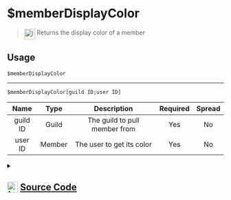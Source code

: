 # $memberDisplayColor
> <img align="top" src="https://upload.wikimedia.org/wikipedia/commons/thumb/e/e4/Infobox_info_icon.svg/160px-Infobox_info_icon.svg.png?20150409153300" alt="image" width="25" height="auto"> Returns the display color of a member
## Usage
```
$memberDisplayColor
```
---
```
$memberDisplayColor[guild ID;user ID]
```
| Name | Type | Description | Required | Spread
| :---: | :---: | :---: | :---: | :---: |
guild ID | Guild | The guild to pull member from | Yes | No
user ID | Member | The user to get its color | Yes | No
<details>
<summary>
    
## <img align="top" src="https://cdn4.iconfinder.com/data/icons/iconsimple-logotypes/512/github-512.png" alt="image" width="25" height="auto">  [Source Code](https://github.com/tryforge/ForgeScript-V2/blob/main/src/native/memberDisplayColor.ts)
    
</summary>
    
```ts
import { ArgType, NativeFunction, Return } from "../structures"

export default new NativeFunction({
    name: "$memberDisplayColor",
    description: "Returns the display color of a member",
    unwrap: true,
    brackets: false,
    args: [
        {
            name: "guild ID",
            description: "The guild to pull member from",
            rest: false,
            type: ArgType.Guild,
            required: true
        },
        {
            name: "user ID",
            pointer: 0,
            description: "The user to get its color",
            rest: false,
            type: ArgType.Member,
            required: true
        }
    ],
    execute(ctx, [ guild, member ]) {
        member ??= ctx.member!
        return Return.success(member?.displayHexColor)
    },
})
```
    
</details>